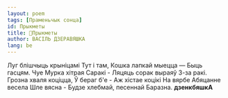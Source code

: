 ```yaml
---
layout: poem
tags: [Праменьчык сонца]
id: Прыкметы
title: 🚧Прыкметы
author: ВАСІЛЬ ДЗЕРАВЯШКА
lang: be
---
```



Луг блішчыць крыніцамі
Тут і там,
Кошка лапкай мыецца —
Быць гасцям.
Чуе Мурка хітрая Саракі - Ляцяць сорак выраяў 3-за ракі.
Грозна хваля коціцца, Ў бераг б'е - Аж хістае коцікі
На вярбе
Абяцанне весела
Шле вясна -
Будзе хлебмай, песеннай
Баразна.
**дзенкбяшкА**
